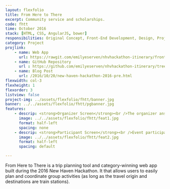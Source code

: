 ```yaml
---
layout: flexfolio
title: From Here to There
excerpt: Community service and scholarships.
code: fhtt
time: October 2016
stack: [HTML, CSS, AngularJS, bower]
responsibilities: Original Concept, Front-End Development, Design, Project Management
category: Project
projlink:
    - name: Web App
      url: https://rawgit.com/emilyeserven/nhvhackathon-itinerary/frontend/index.html
    - name: GitHub Repository
      url : https://github.com/emilyeserven/nhvhackathon-itinerary/tree/frontend
    - name: Blog Post
      url: /2016/10/20/new-haven-hackathon-2016-pre.html
flexwidth: col-3
flexheight: 1
flexorder: 3
listview: false
project-img: ../assets/flexfolio/fhtt/banner.jpg
banner: ../../assets/flexfolio/fhtt/pgbanner.jpg
features:
    - descrip: <strong>Organizer Screen</strong><br />The organizer answers three questions about the event they're planning. These answers generate a URL that can be passed to any participant.
      image: ../../assets/flexfolio/fhtt/feat1.jpg
      format: half-left
      spacing: none
    - descrip: <strong>Participant Screen</strong><br />Event participants get the link to a customized screen from the organizer. All they need to do is specify what train station they're coming from, and they'll get a short list of the best trains they can use to get to the event on time.
      image: ../../assets/flexfolio/fhtt/feat2.jpg
      format: half-left
      spacing: default

---
```


From Here to There is a trip planning tool and category-winning web app built during the 2016 New Haven Hackathon. It that allows users to easily plan and coordinate group activities (as long as the travel origin and destinations are train stations).
